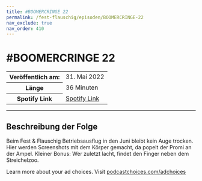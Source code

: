 ```yaml
---
title: #BOOMERCRINGE 22
permalink: /fest-flauschig/episoden/BOOMERCRINGE-22
nav_exclude: true
nav_order: 410
---
```


# #BOOMERCRINGE 22
<table class="resp-table dcf-table dcf-table-responsive dcf-table-bordered dcf-table-striped dcf-w-100%">
                    <tbody>
                        <tr>
                            <th scope="row">Veröffentlich am:</th>
                            <td data-label="Veröffentlich am:">31. Mai 2022</td>
                        </tr>
                        <tr>
                            <th scope="row">Länge </th>
                            <td data-label="Länge ">36 Minuten</td>
                        </tr><tr>
                                <th scope="row">Spotify Link</th>
                                <td data-label="Spotify Link"><a href="https://open.spotify.com/episode/1kqNP0cgdtwxtnVtcnBNHh">Spotify Link</a></td>
                            </tr></tbody>
                </table>

***

## Beschreibung der Folge

<div>
<p>Beim Fest &amp; Flauschig Betriebsausflug in den Juni bleibt kein Auge trocken. Hier werden Screenshots mit dem Körper gemacht, da popelt der Promi an der Ampel. Kleiner Bonus: Wer zuletzt lacht, findet den Finger neben dem Streichelzoo.</p><p> </p><p>Learn more about your ad choices. Visit <a href="https://podcastchoices.com/adchoices" rel="nofollow">podcastchoices.com/adchoices</a></p>  
</div>

